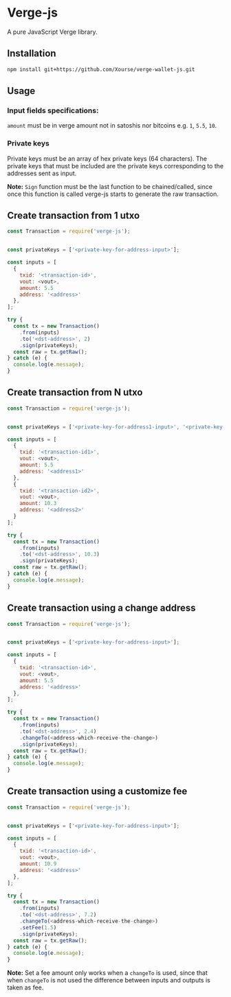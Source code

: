 # Verge-js

A pure JavaScript Verge library.

## Installation
```bash
npm install git+https://github.com/Xourse/verge-wallet-js.git
```

## Usage
### Input fields specifications:
`amount` must be in verge amount not in satoshis nor bitcoins e.g. `1`, `5.5`, `10`.

### Private keys

Private keys must be an array of hex private keys (64 characters).
The private keys that must be included are the private keys corresponding to the addresses sent as input.

**Note:** `Sign` function must be the last function to be chained/called, since once this function is called verge-js starts to generate the raw transaction.

## Create transaction from 1 utxo

```javascript
const Transaction = require('verge-js');


const privateKeys = ['<private-key-for-address-input>'];

const inputs = [
  {
    txid: '<transaction-id>',
    vout: <vout>,
    amount: 5.5
    address: '<address>'
  },
];

try {
  const tx = new Transaction()
    .from(inputs)
    .to('<dst-address>', 2)
    .sign(privateKeys);
  const raw = tx.getRaw();
} catch (e) {
  console.log(e.message);
}
```

## Create transaction from N utxo

```javascript
const Transaction = require('verge-js');


const privateKeys = ['<private-key-for-address1-input>', '<private-key-for-address2-input>'];

const inputs = [
  {
    txid: '<transaction-id1>',
    vout: <vout>,
    amount: 5.5
    address: '<address1>'
  },
  {
    txid: '<transaction-id2>',
    vout: <vout>,
    amount: 10.3
    address: '<address2>'
  }
];

try {
  const tx = new Transaction()
    .from(inputs)
    .to('<dst-address>', 10.3)
    .sign(privateKeys);
  const raw = tx.getRaw();
} catch (e) {
  console.log(e.message);
}
```

## Create transaction using a change address

```javascript
const Transaction = require('verge-js');


const privateKeys = ['<private-key-for-address-input>'];

const inputs = [
  {
    txid: '<transaction-id>',
    vout: <vout>,
    amount: 5.5
    address: '<address>'
  },
];

try {
  const tx = new Transaction()
    .from(inputs)
    .to('<dst-address>', 2.4)
    .changeTo(<address-which-receive-the-change>)
    .sign(privateKeys);
  const raw = tx.getRaw();
} catch (e) {
  console.log(e.message);
}
```

## Create transaction using a customize fee

```javascript
const Transaction = require('verge-js');


const privateKeys = ['<private-key-for-address-input>'];

const inputs = [
  {
    txid: '<transaction-id>',
    vout: <vout>,
    amount: 10.9
    address: '<address>'
  },
];

try {
  const tx = new Transaction()
    .from(inputs)
    .to('<dst-address>', 7.2)
    .changeTo(<address-which-receive-the-change>)
    .setFee(1.5)
    .sign(privateKeys);
  const raw = tx.getRaw();
} catch (e) {
  console.log(e.message);
}
```

**Note:** Set a fee amount only works when a `changeTo` is used, since that when `changeTo` is not used the difference between inputs and outputs is taken as fee.

